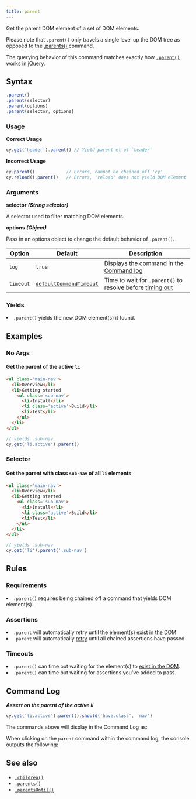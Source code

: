 ```yaml
---
title: parent
---
```


Get the parent DOM element of a set of DOM elements.

Please note that `.parent()` only travels a single level up the DOM tree as opposed to the [.parents()](/api/commands/parents) command.

<Alert type="info">


The querying behavior of this command matches exactly how [`.parent()`](http://api.jquery.com/parent) works in jQuery.

</Alert>

## Syntax

```javascript
.parent()
.parent(selector)
.parent(options)
.parent(selector, options)
```

### Usage

**<Icon name="check-circle" color="green"></Icon> Correct Usage**

```javascript
cy.get('header').parent() // Yield parent el of `header`
```

**<Icon name="exclamation-triangle" color="red"></Icon> Incorrect Usage**

```javascript
cy.parent()            // Errors, cannot be chained off 'cy'
cy.reload().parent()   // Errors, 'reload' does not yield DOM element
```

### Arguments

**<Icon name="angle-right"></Icon> selector**  ***(String selector)***

A selector used to filter matching DOM elements.

**<Icon name="angle-right"></Icon> options**  ***(Object)***

Pass in an options object to change the default behavior of `.parent()`.

Option | Default | Description
--- | --- | ---
`log` | `true` | Displays the command in the [Command log](/guides/core-concepts/test-runner#Command-Log)
`timeout` | [`defaultCommandTimeout`](/guides/references/configuration#Timeouts) | Time to wait for `.parent()` to resolve before [timing out](#Timeouts)

### Yields [<Icon name="question-circle"/>](introduction-to-cypress#Subject-Management)

<List><li>`.parent()` yields the new DOM element(s) it found.</li></List>

## Examples

### No Args

#### Get the parent of the active `li`

```html
<ul class='main-nav'>
  <li>Overview</li>
  <li>Getting started
    <ul class='sub-nav'>
      <li>Install</li>
      <li class='active'>Build</li>
      <li>Test</li>
    </ul>
  </li>
</ul>
```

```javascript
// yields .sub-nav
cy.get('li.active').parent()
```

### Selector

#### Get the parent with class `sub-nav` of all `li` elements

```html
<ul class='main-nav'>
  <li>Overview</li>
  <li>Getting started
    <ul class='sub-nav'>
      <li>Install</li>
      <li class='active'>Build</li>
      <li>Test</li>
    </ul>
  </li>
</ul>
```

```javascript
// yields .sub-nav
cy.get('li').parent('.sub-nav')
```

## Rules

### Requirements [<Icon name="question-circle"/>](introduction-to-cypress#Chains-of-Commands)

<List><li>`.parent()` requires being chained off a command that yields DOM element(s).</li></List>

### Assertions [<Icon name="question-circle"/>](introduction-to-cypress#Assertions)

<List><li>`.parent` will automatically [retry](/guides/core-concepts/retry-ability) until the element(s) [exist in the DOM](/guides/core-concepts/introduction-to-cypress#Default-Assertions)</li><li>`.parent` will automatically [retry](/guides/core-concepts/retry-ability) until all chained assertions have passed</li></List>

### Timeouts [<Icon name="question-circle"/>](introduction-to-cypress#Timeouts)

<List><li>`.parent()` can time out waiting for the element(s) to [exist in the DOM](/guides/core-concepts/introduction-to-cypress#Default-Assertions).</li><li>`.parent()` can time out waiting for assertions you've added to pass.</li></List>

## Command Log

***Assert on the parent of the active li***

```javascript
cy.get('li.active').parent().should('have.class', 'nav')
```

The commands above will display in the Command Log as:

<DocsImage src="/img/api/parent/get-parent-element-just-like-jquery.png" alt="Command Log parent" ></DocsImage>

When clicking on the `parent` command within the command log, the console outputs the following:

<DocsImage src="/img/api/parent/parent-command-found-elements-for-console-log.png" alt="Console Log parent" ></DocsImage>

## See also

- [`.children()`](/api/commands/children)
- [`.parents()`](/api/commands/parents)
- [`.parentsUntil()`](/api/commands/parentsuntil)

